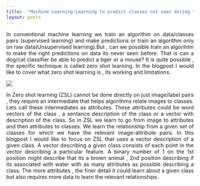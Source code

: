 ```yaml
---
title:  "Machine Learning-Learning to predict classes not seen during training"
layout: posts
---
```


<p style="text-align:justify">In conventional machine learning we train an algorithm on data/classes pairs (supervised learning) and make 
predictions or train an algorithm only on raw data(Unsupervised learning).But , can we possible train an algorihtm to make the right predictions on data its never seen before.
That is can a dog/cat classifier be able to predict a tiger or a mouse? It is quite possible , the specific technique is called zero shot learning. In the blogpost I would like to 
cover what zero shot learning is , its working and limitations.
</p>

<img src="https://csdl-images.computer.org/trans/tp/2016/07/figures/akata1-2487986.gif"></img>

<p style="text-align:justify">In Zero shot learning (ZSL) cannot be done directly on just image/label pairs , they require an intermediate that helps algorithms relate images to classes. Lets call these intermediates as attributes. These attributes could be word vectors of the class , a sentance description of the class or a vector with description of the class. So in ZSL we learn to go from image to attributes and then attributes to classes. We learn the relationship from a given set of classes for which we have the relevant image-attribute pairs. In this blogpost I would like to focus on ZSL that uses a vector description of a given class. A vector describing a given class consists of each point in the vector describing a particular feature. A binary number of 1 on the 1st position might describe that its a brown animal , 2nd position describing if its associated with water with as many attributes as possible describing a class. The more attributes , the finer detail it could learn about a given class but also requires more data to learn the relevant relationships. </p>

